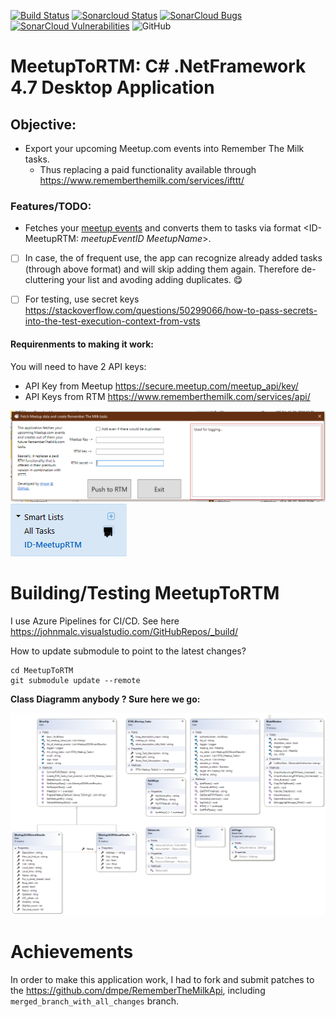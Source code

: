 [![Build Status](https://johnmalc.visualstudio.com/GitHubRepos/_apis/build/status/dmpe.MeetupToRTM?branchName=master)](https://johnmalc.visualstudio.com/GitHubRepos/_build/latest?definitionId=4&branchName=master)
[![Sonarcloud Status](https://sonarcloud.io/api/project_badges/measure?project=dmpe_MeetupToRTM&metric=alert_status)](https://sonarcloud.io/dashboard?id=dmpe_MeetupToRTM) 
[![SonarCloud Bugs](https://sonarcloud.io/api/project_badges/measure?project=dmpe_MeetupToRTM&metric=bugs)](https://sonarcloud.io/component_measures/metric/reliability_rating/list?id=dmpe_MeetupToRTM)
[![SonarCloud Vulnerabilities](https://sonarcloud.io/api/project_badges/measure?project=dmpe_MeetupToRTM&metric=vulnerabilities)](https://sonarcloud.io/component_measures/metric/security_rating/list?id=dmpe_MeetupToRTM)
![GitHub](https://img.shields.io/github/license/dmpe/MeetupToRTM.svg?style=for-the-badge)
 
# MeetupToRTM: C# .NetFramework 4.7 Desktop Application

## Objective:
 - Export your upcoming Meetup.com events into Remember The Milk tasks.
   - Thus replacing a paid functionality available through <https://www.rememberthemilk.com/services/ifttt/>

### Features/TODO:
 - Fetches your [meetup events](https://www.meetup.com/meetup_api/docs/self/events/) and converts them to tasks via format <ID-MeetupRTM: _meetupEventID_ _MeetupName_>. 
 
 - [ ] In case, the of frequent use, the app can recognize already added tasks (through above format) and will skip adding them again. Therefore de-cluttering your list and avoding adding duplicates. :yum:

 - [ ] For testing, use secret keys <https://stackoverflow.com/questions/50299066/how-to-pass-secrets-into-the-test-execution-context-from-vsts>

#### Requirenments to making it work:

You will need to have 2 API keys:

 - API Key from Meetup <https://secure.meetup.com/meetup_api/key/>
 - API Keys from RTM <https://www.rememberthemilk.com/services/api/>

![image](images/rtm_meetup.PNG)
![image2](images/rtm_smartlist.PNG)

# Building/Testing MeetupToRTM

I use Azure Pipelines for CI/CD. See here <https://johnmalc.visualstudio.com/GitHubRepos/_build/>

How to update submodule to point to the latest changes?

```
cd MeetupToRTM
git submodule update --remote 
```

**Class Diagramm anybody ? Sure here we go:**

![image3](images/ClassDiagram_MeetupToRTM.png)


# Achievements

In order to make this application work, I had to fork and submit patches to the <https://github.com/dmpe/RememberTheMilkApi>, including `merged_branch_with_all_changes` branch.
